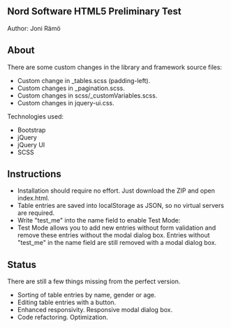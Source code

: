 Nord Software HTML5 Preliminary Test
-
Author: Joni Rämö

About
-
There are some custom changes in the library and framework source files:
* Custom change in _tables.scss (padding-left).
* Custom changes in _pagination.scss.
* Custom changes in scss/_customVariables.scss.
* Custom changes in jquery-ui.css.

Technologies used:
* Bootstrap
* jQuery
* jQuery UI
* SCSS

Instructions
-
* Installation should require no effort. Just download the ZIP and open index.html.
* Table entries are saved into localStorage as JSON, so no virtual servers are required.
* Write "test_me" into the name field to enable Test Mode:
 * Test Mode allows you to add new entries without form validation and remove these entries without the modal dialog box. Entries without "test_me" in the name field are still removed with a modal dialog box.

Status
-
There are still a few things missing from the perfect version.
* Sorting of table entries by name, gender or age.
* Editing table entries with a button.
* Enhanced responsivity. Responsive modal dialog box.
* Code refactoring. Optimization.
